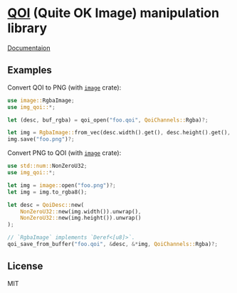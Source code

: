 # [QOI](https://github.com/phoboslab/qoi) (Quite OK Image) manipulation library

[Documentaion](https://docs.rs/img-qoi)

## Examples

Convert QOI to PNG (with [`image`](https://docs.rs/image/) crate):

```rust
use image::RgbaImage;
use img_qoi::*;

let (desc, buf_rgba) = qoi_open("foo.qoi", QoiChannels::Rgba)?;

let img = RgbaImage::from_vec(desc.width().get(), desc.height().get(), buf_rgba).unwrap();
img.save("foo.png")?;
```

Convert PNG to QOI (with [`image`](https://docs.rs/image/) crate):

```rust
use std::num::NonZeroU32;
use img_qoi::*;

let img = image::open("foo.png")?;
let img = img.to_rgba8();

let desc = QoiDesc::new(
    NonZeroU32::new(img.width()).unwrap(),
    NonZeroU32::new(img.height()).unwrap()
);

// `RgbaImage` implements `Deref<[u8]>`.
qoi_save_from_buffer("foo.qoi", &desc, &*img, QoiChannels::Rgba)?;
```

## License

MIT
